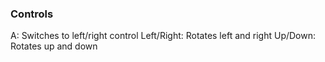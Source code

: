 ### Controls
A: Switches to left/right control
Left/Right: Rotates left and right
Up/Down: Rotates up and down
